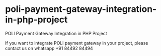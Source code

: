 # poli-payment-gateway-integration-in-php-project
POLI Payment Gateway Integration in PHP Project

If you want to integrate POLI payment gateway in your project, please contact us on whatsapp +91 84492 84494
